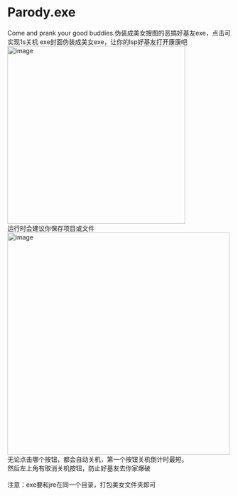 # Parody.exe
Come and prank your good buddies.伪装成美女搜图的恶搞好基友exe，点击可实现1s关机
exe封面伪装成美女exe，让你的lsp好基友打开康康吧<br>
<img width="400" alt="image" src="https://github.com/user-attachments/assets/5f5344cb-9f43-4255-aab6-acf540f07a4e"><br>
运行时会建议你保存项目或文件<br>
<img width="500" alt="image" src="https://github.com/user-attachments/assets/b605b22f-3b12-4c2e-bfda-a0b3a4409371"><br>
无论点击哪个按钮，都会自动关机，第一个按钮关机倒计时最短。<br>
然后左上角有取消关机按钮，防止好基友去你家爆破<br>
<br>
注意：exe要和jre在同一个目录，打包美女文件夹即可


